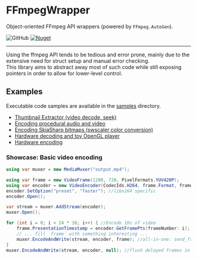 # FFmpegWrapper
Object-oriented FFmpeg API wrappers (powered by `FFmpeg.AutoGen`).

![GitHub](https://img.shields.io/github/license/dubiousconst282/FFmpegWrapper)
[![Nuget](https://img.shields.io/nuget/v/FFmpeg.ApiWrapper)](https://www.nuget.org/packages/FFmpeg.ApiWrapper)

---

Using the ffmpeg API tends to be tedious and error prone, mainly due to the extensive need for struct setup and manual error checking.  
This library aims to abstract away most of such code while still exposing pointers in order to allow for lower-level control.

## Examples
Executable code samples are available in the [samples](./Samples/) directory.

- [Thumbnail Extractor (video decode, seek)](./Samples/ThumbExtractor/Program.cs)
- [Encoding procedural audio and video](./Samples/AVEncode/Program.cs)
- [Encoding SkiaSharp bitmaps (swscaler color conversion)](./Samples/SkiaInterop/Program.cs)
- [Hardware decoding and toy OpenGL player](./Samples/HWDecode/VideoPlayerWindow.cs)
- [Hardware encoding](./Samples/HWEncode/PlaybackWindow.cs)

### Showcase: Basic video encoding
```cs
using var muxer = new MediaMuxer("output.mp4");

using var frame = new VideoFrame(1280, 720, PixelFormats.YUV420P);
using var encoder = new VideoEncoder(CodecIds.H264, frame.Format, frameRate: 24.0, bitrate: 900_000);
encoder.SetOption("preset", "faster"); //libx264 specific
encoder.Open();

var stream = muxer.AddStream(encoder);
muxer.Open();

for (int i = 0; i < 24 * 10; i++) { //Encode 10s of video
    frame.PresentationTimestamp = encoder.GetFramePts(frameNumber: i); //Based on framerate. Alt overload takes TimeSpan.
    // ... fill `frame` with something interesting ...
    muxer.EncodeAndWrite(stream, encoder, frame); //all-in-one: send_frame(), receive_packet(), rescale_ts(), write_interleaved()
}
muxer.EncodeAndWrite(stream, encoder, null); //flush delayed frames in the encoder
```
